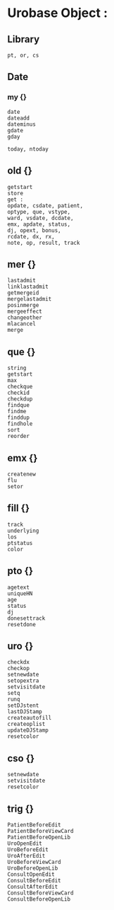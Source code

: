 # Urobase Object :
## Library
	pt, or, cs
## Date
### my {}​
	date
	dateadd
	dateminus
	gdate
	gday

	today, ntoday
## old {}​
	getstart
	store
	get :
	opdate, csdate, patient, 
	optype, que, vstype, 
	ward, vsdate, dcdate, 
	emx, apdate, status, 
	dj, opext, bonus, 
	rcdate, dx, rx, 
	note, op, result, track
## mer {}​
	lastadmit
	linklastadmit
	getmergeid
	mergelastadmit
	posinmerge
	mergeeffect
	changeother
	mlacancel
	merge
## que {}​
	string
	getstart
	max
	checkque
	checkid
	checkdup
	findque
	findme
	finddup
	findhole
	sort
	reorder
## emx {}​
	createnew
	flu
	setor
## fill {}​
	track
	underlying
	los
	ptstatus
	color
## pto {}​
	agetext
	uniqueHN
	age
	status
	dj
	donesettrack
	resetdone
## uro {}​
	checkdx
	checkop
	setnewdate
	setopextra
	setvisitdate
	setq
	runq
	setDJstent
	lastDJStamp
	createautofill
	createoplist
	updateDJStamp
	resetcolor
## cso {}​
	setnewdate
	setvisitdate
	resetcolor
## trig {}​
	PatientBeforeEdit
	PatientBeforeViewCard 
	PatientBeforeOpenLib
	UroOpenEdit
	UroBeforeEdit
	UroAfterEdit
	UroBeforeViewCard
	UroBeforeOpenLib
	ConsultOpenEdit
	ConsultBeforeEdit
	ConsultAfterEdit
	ConsultBeforeViewCard 
	ConsultBeforeOpenLib
